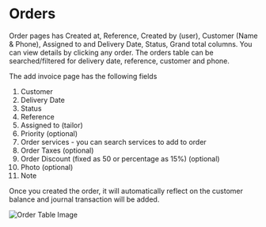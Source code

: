 # Orders

Order pages has Created at, Reference, Created by (user), Customer (Name & Phone), Assigned to and Delivery Date, Status, Grand total columns. You can view details by clicking any order. The orders table can be searched/filtered for delivery date, reference, customer and phone.

The add invoice page has the following fields

1.  Customer
2.  Delivery Date
3.  Status
4.  Reference
5.  Assigned to (tailor)
6.  Priority (optional)
7.  Order services - you can search services to add to order
8.  Order Taxes (optional)
9.  Order Discount (fixed as 50 or percentage as 15%) (optional)
10. Photo (optional)
11. Note

Once you created the order, it will automatically reflect on the customer balance and journal transaction will be added.

<!-- If the add payment was checked, the payment will be added and customer will be notified about the order and payment request. -->

![Order Table Image](/tsms-guide/assets/img/orders.png 'Orders Table')
